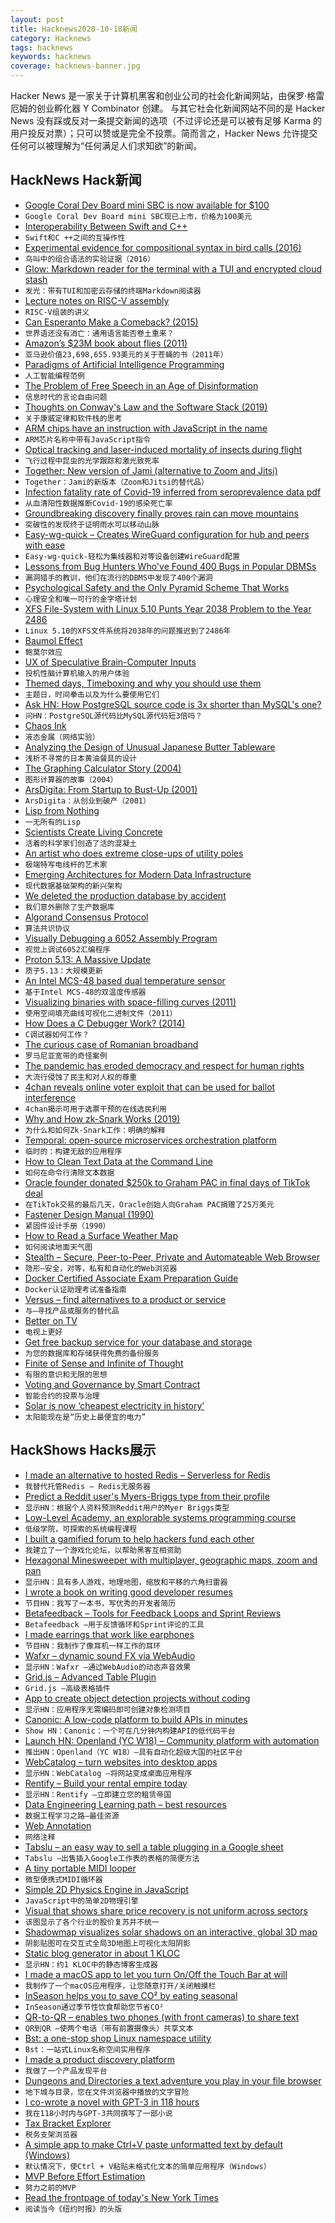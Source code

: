 ```yaml
---
layout: post
title: Hacknews2020-10-18新闻
category: Hacknews
tags: hacknews
keywords: hacknews
coverage: hacknews-banner.jpg
---
```


Hacker News 是一家关于计算机黑客和创业公司的社会化新闻网站，由保罗·格雷厄姆的创业孵化器 Y Combinator 创建。
与其它社会化新闻网站不同的是 Hacker News 没有踩或反对一条提交新闻的选项（不过评论还是可以被有足够 Karma 的用户投反对票）；只可以赞或是完全不投票。简而言之，Hacker News 允许提交任何可以被理解为“任何满足人们求知欲”的新闻。

## HackNews Hack新闻


- [Google Coral Dev Board mini SBC is now available for $100](https://www.cnx-software.com/2020/10/17/buy-coral-dev-board-mini-sbc/)
- `Google Coral Dev Board mini SBC现已上市，价格为100美元`
- [Interoperability Between Swift and C++](https://github.com/apple/swift/blob/main/docs/CppInteroperabilityManifesto.md)
- `Swift和C ++之间的互操作性`
- [Experimental evidence for compositional syntax in bird calls (2016)](https://www.ncbi.nlm.nih.gov/pmc/articles/PMC4786783/)
- `鸟叫中的组合语法的实验证据（2016）`
- [Glow: Markdown reader for the terminal with a TUI and encrypted cloud stash](https://github.com/charmbracelet/glow)
- `发光：带有TUI和加密云存储的终端Markdown阅读器`
- [Lecture notes on RISC-V assembly](https://web.eecs.utk.edu/~smarz1/courses/ece356/notes/assembly/)
- `RISC-V组装的讲义`
- [Can Esperanto Make a Comeback? (2015)](https://www.npr.org/sections/goatsandsoda/2015/06/13/413968033/esperanto-is-not-dead-can-the-universal-language-make-a-comeback)
- `世界语还没有消亡：通用语言能否卷土重来？ `
- [Amazon’s $23M book about flies (2011)](http://www.michaeleisen.org/blog/?p=358)
- `亚马逊价值23,698,655.93美元的关于苍蝇的书（2011年）`
- [Paradigms of Artificial Intelligence Programming](https://github.com/norvig/paip-lisp)
- `人工智能编程范例`
- [The Problem of Free Speech in an Age of Disinformation](https://www.nytimes.com/2020/10/13/magazine/free-speech.html)
- `信息时代的言论自由问题`
- [Thoughts on Conway's Law and the Software Stack (2019)](https://blog.jessfraz.com/post/thoughts-on-conways-law-and-the-software-stack/)
- `关于康威定律和软件栈的思考`
- [ARM chips have an instruction with JavaScript in the name](https://stackoverflow.com/questions/50966676/why-do-arm-chips-have-an-instruction-with-javascript-in-the-name-fjcvtzs)
- `ARM芯片名称中带有JavaScript指令`
- [Optical tracking and laser-induced mortality of insects during flight](https://www.nature.com/articles/s41598-020-71824-y)
- `飞行过程中昆虫的光学跟踪和激光致死率`
- [Together: New version of Jami (alternative to Zoom and Jitsi)](https://jami.net/together-the-new-version-of-jami-and-a-new-step-forward/)
- `Together：Jami的新版本（Zoom和Jitsi的替代品）`
- [Infection fatality rate of Covid-19 inferred from seroprevalence data pdf](https://www.who.int/bulletin/online_first/BLT.20.265892.pdf)
- `从血清阳性数据推断Covid-19的感染死亡率`
- [Groundbreaking discovery finally proves rain can move mountains](https://phys.org/news/2020-10-groundbreaking-discovery-mountains.html)
- `突破性的发现终于证明雨水可以移动山脉`
- [Easy-wg-quick – Creates WireGuard configuration for hub and peers with ease](https://github.com/burghardt/easy-wg-quick)
- `Easy-wg-quick-轻松为集线器和对等设备创建WireGuard配置`
- [Lessons from Bug Hunters Who've Found 400 Bugs in Popular DBMSs](https://pingcap.com/blog/lessons-from-tidb-no.-1-bug-hunters-who-have-found-over-400-bugs-in-popular-dbmss)
- `漏洞猎手的教训，他们在流行的DBMS中发现了400个漏洞`
- [Psychological Safety and the Only Pyramid Scheme That Works](https://iamevan.me/categories/sre/psychological-safety-and-the-only-pyramid-scheme-that-works/)
- `心理安全和唯一可行的金字塔计划`
- [XFS File-System with Linux 5.10 Punts Year 2038 Problem to the Year 2486](https://www.phoronix.com/scan.php?page=news_item&px=XFS-Linux-5.10)
- `Linux 5.10的XFS文件系统将2038年的问题推迟到了2486年`
- [Baumol Effect](https://en.wikipedia.org/wiki/Baumol%27s_cost_disease)
- `鲍莫尔效应`
- [UX of Speculative Brain-Computer Inputs](https://scifiinterfaces.com/2020/10/16/ux-of-speculative-brain-computer-inputs/)
- `投机性脑计算机输入的用户体验`
- [Themed days, Timeboxing and why you should use them](https://www.jamalx31.com/post/themed-days-timeboxing-and-why-you-should-use-them)
- `主题日，时间拳击以及为什么要使用它们`
- [Ask HN: How PostgreSQL source code is 3x shorter than MySQL's one?](item?id=24813239)
- `问HN：PostgreSQL源代码比MySQL源代码短3倍吗？`
- [Chaos Ink](https://dev.scottdarby.com/chaos-ink/)
- `液态金属（网络实验）`
- [Analyzing the Design of Unusual Japanese Butter Tableware](https://www.core77.com/posts/102355/Analyzing-the-Design-of-Unusual-Japanese-Butter-Tableware)
- `浅析不寻常的日本黄油餐具的设计`
- [The Graphing Calculator Story (2004)](https://www.pacifict.com/Story/)
- `图形计算器的故事（2004）`
- [ArsDigita: From Startup to Bust-Up (2001)](https://random.waxy.org/arsdigita/)
- `ArsDigita：从创业到破产（2001）`
- [Lisp from Nothing](http://t3x.org/lfn/index.html)
- `一无所有的Lisp`
- [Scientists Create Living Concrete](https://www.nytimes.com/2020/01/15/science/construction-concrete-bacteria-photosynthesis.html)
- `活着的科学家们创造了活的混凝土`
- [An artist who does extreme close-ups of utility poles](https://www.atlasobscura.com/articles/utility-pole-surfaces)
- `极端特写电线杆的艺术家`
- [Emerging Architectures for Modern Data Infrastructure](https://a16z.com/2020/10/15/the-emerging-architectures-for-modern-data-infrastructure/)
- `现代数据基础架构的新兴架构`
- [We deleted the production database by accident](https://keepthescore.co/blog/posts/deleting_the_production_database/)
- `我们意外删除了生产数据库`
- [Algorand Consensus Protocol](https://developer.algorand.org/docs/algorand_consensus/)
- `算法共识协议`
- [Visually Debugging a 6052 Assembly Program](https://docs.google.com/presentation/d/1VCXvyqwOWnQ1A0_yLM39zfU7bVXO4FEFrRk1rbM0uiE/present#slide=id.g3bd65e8dc9_0_32)
- `视觉上调试6052汇编程序`
- [Proton 5.13: A Massive Update](https://boilingsteam.com/proton-5-13-a-massive-update/)
- `质子5.13：大规模更新`
- [An Intel MCS-48 based dual temperature sensor](http://tech.mattmillman.com/projects/an-intel-mcs-48-based-dual-temperature-sensor/)
- `基于Intel MCS-48的双温度传感器`
- [Visualizing binaries with space-filling curves (2011)](http://corte.si/posts/visualisation/binvis/index.html)
- `使用空间填充曲线可视化二进制文件（2011）`
- [How Does a C Debugger Work? (2014)](https://blog.0x972.info/?d=2014/11/13/10/40/50-how-does-a-debugger-work)
- `C调试器如何工作？`
- [The curious case of Romanian broadband](https://medium.com/cgo-benchmark/the-curious-case-of-romanian-broadband-c58291b2fcda)
- `罗马尼亚宽带的奇怪案例`
- [The pandemic has eroded democracy and respect for human rights](https://www.economist.com/international/2020/10/17/the-pandemic-has-eroded-democracy-and-respect-for-human-rights)
- `大流行侵蚀了民主和对人权的尊重`
- [4chan reveals online voter exploit that can be used for ballot interference](https://twitter.com/WhjteHovse/status/1317671773203124226)
- `4chan揭示可用于选票干预的在线选民利用`
- [Why and How zk-Snark Works (2019)](https://arxiv.org/abs/1906.07221)
- `为什么和如何Zk-Snark工作：明确的解释`
- [Temporal: open-source microservices orchestration platform](https://temporal.io/)
- `临时的：构建无敌的应用程序`
- [How to Clean Text Data at the Command Line](https://www.ezzeddinabdullah.com/posts/how-to-clean-text-data-at-the-command-line)
- `如何在命令行清除文本数据`
- [Oracle founder donated $250k to Graham PAC in final days of TikTok deal](https://www.theverge.com/2020/10/17/21520356/oracle-tiktok-larry-ellison-lindsey-graham-super-pac-donation-jaime-harrison)
- `在TikTok交易的最后几天，Oracle创始人向Graham PAC捐赠了25万美元`
- [Fastener Design Manual (1990)](https://ntrs.nasa.gov/citations/19900009424)
- `紧固件设计手册（1990）`
- [How to Read a Surface Weather Map](https://www.outsideonline.com/2414872/how-to-read-surface-weather-maps)
- `如何阅读地面天气图`
- [Stealth – Secure, Peer-to-Peer, Private and Automateable Web Browser](https://github.com/tholian-network/stealth)
- `隐形–安全，对等，私有和自动化的Web浏览器`
- [Docker Certified Associate Exam Preparation Guide](https://evalle.github.io/DCA/)
- `Docker认证助理考试准备指南`
- [Versus – find alternatives to a product or service](http://versusutil.com)
- `与–寻找产品或服务的替代品`
- [Better on TV](https://www.lrb.co.uk/the-paper/v42/n19/jon-day/better-on-tv)
- `电视上更好`
- [Get free backup service for your database and storage](https://github.com/negati-ve/docker-rclone-google-drive-cron-backup)
- `为您的数据库和存储获得免费的备份服务`
- [Finite of Sense and Infinite of Thought](https://pron.github.io/posts/computation-logic-algebra-pt1)
- `有限的意识和无限的思想`
- [Voting and Governance by Smart Contract](https://community.intercoin.org/t/intercoin-defi-votingcontract-and-governance)
- `智能合约的投票与治理`
- [Solar is now ‘cheapest electricity in history’](https://www.carbonbrief.org/solar-is-now-cheapest-electricity-in-history-confirms-iea)
- `太阳能现在是“历史上最便宜的电力”`


## HackShows Hacks展示

- [ I made an alternative to hosted Redis – Serverless for Redis](https://thiicket.com/)
- `我替代托管Redis – Redis无服务器`
- [ Predict a Reddit user's Myers-Briggs type from their profile](https://gimmeserendipity.com/mbtimodel/reddit/)
- `显示HN：根据个人资料预测Reddit用户的Myer Briggs类型`
- [ Low-Level Academy, an explorable systems programming course](https://lowlvl.org/tcp-ip-fundamentals/exchanging-messages)
- `低级学院，可探索的系统编程课程`
- [ I built a gamified forum to help hackers fund each other](https://hackerstash.com)
- `我建立了一个游戏化论坛，以帮助黑客互相资助`
- [ Hexagonal Minesweeper with multiplayer, geographic maps, zoom and pan](https://www.multisweeper.com/)
- `显示HN：具有多人游戏，地理地图，缩放和平移的六角扫雷器`
- [ I wrote a book on writing good developer resumes](https://thetechresume.com/)
- `节目HN：我写了一本书，写优秀的开发者简历`
- [ Betafeedback – Tools for Feedback Loops and Sprint Reviews](https://www.betafeedback.com)
- `Betafeedback –用于反馈循环和Sprint评论的工具`
- [ I made earrings that work like earphones](https://peripherii.com)
- `节目HN：我制作了像耳机一样工作的耳环`
- [ Wafxr – dynamic sound FX via WebAudio](https://andyhall.github.io/wafxr/)
- `显示HN：Wafxr –通过WebAudio的动态声音效果`
- [ Grid.js – Advanced Table Plugin](https://gridjs.io/)
- `Grid.js –高级表格插件`
- [ App to create object detection projects without coding](https://www.lookuq.com/create-your-own-app)
- `显示HN：应用程序无需编码即可创建对象检测项目`
- [ Canonic: A low-code platform to build APIs in minutes](https://canonic.dev)
- `Show HN：Canonic：一个可在几分钟内构建API的低代码平台`
- [Launch HN: Openland (YC W18) – Community platform with automation](item?id=24790209)
- `推出HN：Openland（YC W18）–具有自动化超级大国的社区平台`
- [ WebCatalog – turn websites into desktop apps](https://webcatalog.app/)
- `显示HN：WebCatalog –将网站变成桌面应用程序`
- [ Rentify – Build your rental empire today](https://rentify.store?v=1)
- `显示HN：Rentify –立即建立您的租赁帝国`
- [ Data Engineering Learning path – best resources](https://awesomedataengineering.com)
- `数据工程学习之路–最佳资源`
- [ Web Annotation](https://www.kontxt.io)
- `网络注释`
- [ Tabslu – an easy way to sell a table plugging in a Google sheet](https://tabslu.com)
- `Tabslu –出售插入Google工作表的表格的简便方法`
- [ A tiny portable MIDI looper](https://www.beeplab.one/)
- `微型便携式MIDI循环器`
- [ Simple 2D Physics Engine in JavaScript](https://github.com/reutiteuti/physics-js)
- `JavaScript中的简单2D物理引擎`
- [ Visual that shows share price recovery is not uniform across sectors](https://trends.getdata.io/compare/AMC,BA,CNK,CUK,DAL,FB,GOOG,MGM,NCLH,NFLX,RCL,UAL,AMZN/2020-10-17/360)
- `该图显示了各个行业的股价复苏并不统一`
- [ Shadowmap visualizes solar shadows on an interactive, global 3D map](https://shadowmap.org)
- `阴影贴图可在交互式全局3D地图上可视化太阳阴影`
- [ Static blog generator in about 1 KLOC](https://github.com/john-bokma/tumblelog)
- `显示HN：约1 KLOC中的静态博客生成器`
- [ I made a macOS app to let you turn On/Off the Touch Bar at will](item?id=24811653)
- `我制作了一个macOS应用程序，让您随意打开/关闭触摸栏`
- [ InSeason helps you to save CO² by eating seasonal](https://simon-frey.com/inseason/)
- `InSeason通过季节性饮食帮助您节省CO²`
- [ QR-to-QR – enables two phones (with front cameras) to share text](https://github.com/sradc/QR-to-QR)
- `QR到QR –使两个电话（带有前置摄像头）共享文本`
- [ Bst: a one-stop shop Linux namespace utility](https://github.com/aristanetworks/bst)
- `Bst：一站式Linux名称空间实用程序`
- [ I made a product discovery platform](https://prodafy.com/)
- `我做了一个产品发现平台`
- [ Dungeons and Directories a text adventure you play in your file browser](https://wheybags.com/dungeons_and_directories/)
- `地下城与目录，您在文件浏览器中播放的文字冒险`
- [ I co-wrote a novel with GPT-3 in 118 hours](https://docs.google.com/document/d/e/2PACX-1vQ9HMFiguP4wCerKi1Mna5OvhWe3XuURDD4OK9yASHoDiDtySB2bRgiMnJjM5ft_G59cR4i6toFbZex/pub)
- `我在118小时内与GPT-3共同撰写了一部小说`
- [ Tax Bracket Explorer](https://bigballi.com/tax-brackets)
- `税务支架浏览器`
- [ A simple app to make Ctrl+V paste unformatted text by default (Windows)](https://github.com/postprintum/devcomrade#whats-new)
- `默认情况下，使Ctrl + V粘贴未格式化文本的简单应用程序（Windows）`
- [ MVP Before Effort Estimation](https://medium.com/@ss.shailesh28/mvp-before-effort-estimation-aca93a443eda)
- `努力之前的MVP`
- [ Read the frontpage of today's New York Times](http://nytonline.net)
- `阅读当今《纽约时报》的头版`

